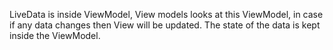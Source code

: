 LiveData is inside ViewModel, View models looks at this
ViewModel, in case if any data changes then View will be 
updated. The state of the data is kept inside the ViewModel.

